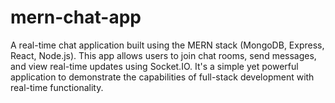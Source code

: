 # mern-chat-app
A real-time chat application built using the MERN stack (MongoDB, Express, React, Node.js). This app allows users to join chat rooms, send messages, and view real-time updates using Socket.IO. It's a simple yet powerful application to demonstrate the capabilities of full-stack development with real-time functionality.
